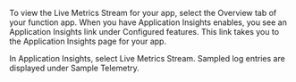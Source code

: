 To view the Live Metrics Stream for your app, select the Overview tab of your function app. When you have Application Insights enables, you see an Application Insights link under Configured features. This link takes you to the Application Insights page for your app.

In Application Insights, select Live Metrics Stream. Sampled log entries are displayed under Sample Telemetry.